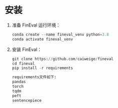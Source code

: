 # 安装

1. 准备 FinEval 运行环境：

    ```python
    conda create --name fineval_venv python=3.8
    conda activate fineval_venv
    ```

2. 安装 FinEval：

    ```python
    git clone https://github.com/caiweige/fineval
    cd fineval
    pip install -r requirements
    
    requirements文件如下:
    pandas
    torch
    tqdm
    peft
    sentencepiece
    ```
